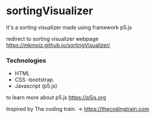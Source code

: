 # sortingVisualizer
It's a sorting visualizer made using framework p5.js

redirect to sorting visualizer webpage
https://mkmoiz.github.io/sortingVisualizer/

### Technologies

- HTML 
- CSS
-bootstrap.
- Javascript (p5.js)


to learn more about p5.js 
https://p5js.org


Inspired by The coding train. ->  https://thecodingtrain.com




